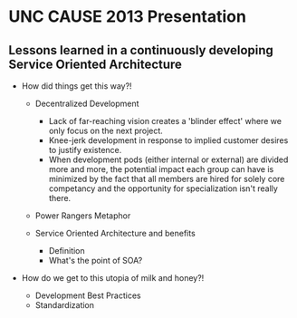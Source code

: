 UNC CAUSE 2013 Presentation
===

## Lessons learned in a continuously developing Service Oriented Architecture

* How did things get this way?!
  	* Decentralized Development 
  	  	* Lack of far-reaching vision creates a 'blinder effect' where we only focus on the next project.
  	  	* Knee-jerk development in response to implied customer desires to justify existence.
		* When development pods (either internal or external) are divided more and more, the potential impact each group can have is minimized by the fact that all members are hired for solely core competancy and the opportunity for specialization isn't really there.
  	* Power Rangers Metaphor
  		
  	* Service Oriented Architecture and benefits
  	  	* Definition
  	  	* What's the point of SOA?
  	
  
* How do we get to this utopia of milk and honey?!
	* Development Best Practices
	* Standardization 